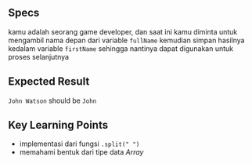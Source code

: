 ## Specs
kamu adalah seorang game developer, dan saat ini kamu diminta untuk mengambil nama depan dari variable `fullName` kemudian simpan hasilnya kedalam variable `firstName` sehingga nantinya dapat digunakan untuk proses selanjutnya

## Expected Result
`John Watson` should be `John`

## Key Learning Points
- implementasi dari fungsi `.split(" ")`
- memahami bentuk dari tipe data *Array*

